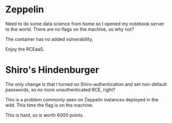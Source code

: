 # Zeppelin

Need to do some data science from home so I opened my notebook server to the world.
There are no flags on the machine, so why not?

The container has no added vulnerability.

Enjoy the RCEaaS.


# Shiro's Hindenburger

The only change is that I turned on Shiro-authentication and set non-default passwords, so no more unauthenticated RCE, right?

This is a problem commonly seen on Zeppelin instances deployed in the wild. This time the flag is on the machine.

This is hard, so is worth 6000 points.
